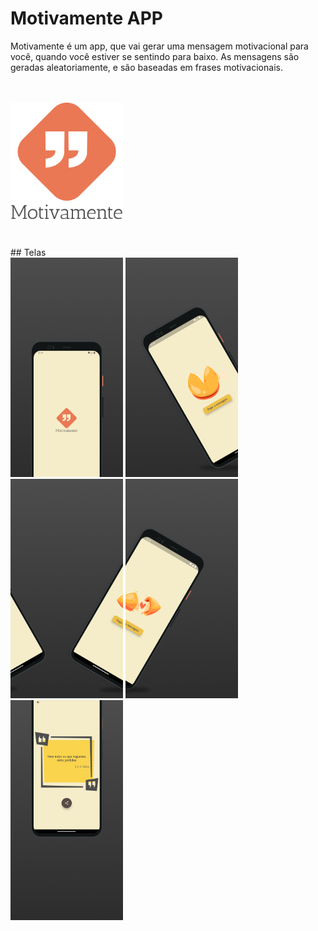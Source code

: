 # Motivamente APP

Motivamente é um app, que vai gerar uma mensagem motivacional para você, quando você estiver se sentindo para baixo.
As mensagens são geradas aleatoriamente, e são baseadas em frases motivacionais.

<br>
<br>

<div>
<img src="assets/icons/splash.png" style="width: 180px"> 
</div>

<br>
<br>
## Telas
<div> 
<img src="assets/images/screen_01.png" style="width: 180px">
<img src="assets/images/screen_02.png" style="width: 180px">
<img src="assets/images/screen_03.png" style="width: 180px">
<img src="assets/images/screen_04.png" style="width: 180px">
<img src="assets/images/screen_05.png" style="width: 180px">
</div>
